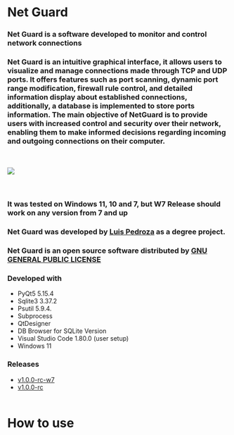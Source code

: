 # Net Guard

### Net Guard is a software developed to monitor and control network connections

### Net Guard is an intuitive graphical interface, it allows users to visualize and manage connections made through TCP and UDP ports. It offers features such as port scanning, dynamic port range modification, firewall rule control, and detailed information display about established connections, additionally, a database is implemented to store ports information. The main objective of NetGuard is to provide users with increased control and security over their network, enabling them to make informed decisions regarding incoming and outgoing connections on their computer.
<br><br>
<img src = "./Resources/icon.ico" style="display: block; margin: 0 auto">
<br><br>

### It was tested on Windows 11, 10 and 7, but W7 Release should work on any version from 7 and up

### Net Guard was developed by [Luis Pedroza](https://github.com/Luis-Pedroza) as a degree project.

### Net Guard is an open source software distributed by [GNU GENERAL PUBLIC LICENSE](./LICENSE)

### Developed with
- PyQt5 5.15.4
- Sqlite3 3.37.2
- Psutil 5.9.4.
- Subprocess 
- QtDesigner
- DB Browser for SQLite Version
- Visual Studio Code 1.80.0 (user setup)
- Windows 11

### Releases 
- [v1.0.0-rc-w7](https://github.com/Luis-Pedroza/Net_Guard/releases/tag/v1.0.0-rc-W7)
- [v1.0.0-rc](https://github.com/Luis-Pedroza/Net_Guard/releases/tag/v1.0.0-rc)
<br><br>

# How to use